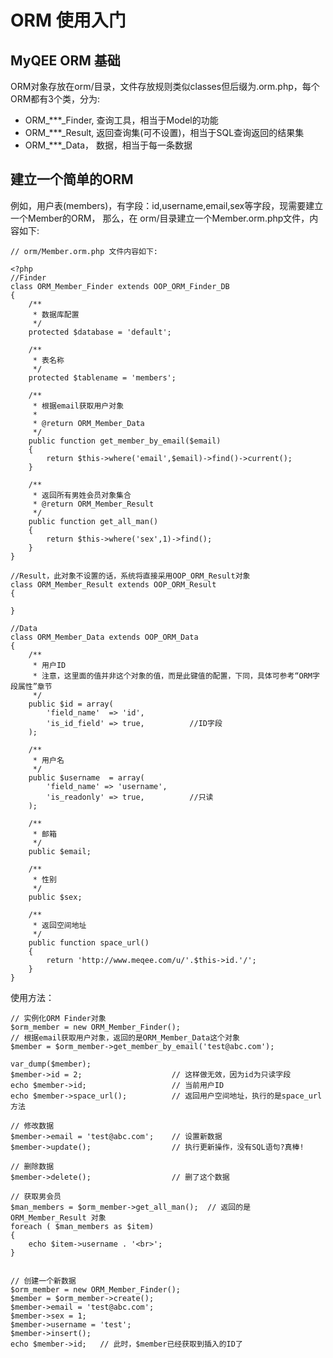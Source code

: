 ORM 使用入门
================

MyQEE ORM 基础
----------------
ORM对象存放在orm/目录，文件存放规则类似classes但后缀为.orm.php，每个ORM都有3个类，分为:

* ORM_\*\*\*_Finder, 查询工具，相当于Model的功能
* ORM_\*\*\*_Result, 返回查询集(可不设置)，相当于SQL查询返回的结果集
* ORM_\*\*\*_Data，   数据，相当于每一条数据

建立一个简单的ORM
----------------

例如，用户表(members)，有字段：id,username,email,sex等字段，现需要建立一个Member的ORM，
那么，在 orm/目录建立一个Member.orm.php文件，内容如下:

    // orm/Member.orm.php 文件内容如下:
    
    <?php
    //Finder
    class ORM_Member_Finder extends OOP_ORM_Finder_DB
    {
        /**
         * 数据库配置
         */
        protected $database = 'default';
        
        /**
         * 表名称
         */
        protected $tablename = 'members';
        
        /**
         * 根据email获取用户对象
         * 
         * @return ORM_Member_Data
         */
        public function get_member_by_email($email)
        {
            return $this->where('email',$email)->find()->current();
        }
        
        /**
         * 返回所有男姓会员对象集合
         * @return ORM_Member_Result
         */
        public function get_all_man()
        {
            return $this->where('sex',1)->find();
        }
    }
    
    //Result，此对象不设置的话，系统将直接采用OOP_ORM_Result对象
    class ORM_Member_Result extends OOP_ORM_Result
    {
    
    }
    
    //Data
    class ORM_Member_Data extends OOP_ORM_Data
    {
        /**
         * 用户ID
         * 注意，这里面的值并非这个对象的值，而是此键值的配置，下同，具体可参考“ORM字段属性”章节
         */
        public $id = array(
            'field_name'  => 'id',
            'is_id_field' => true,          //ID字段
        );
        
        /**
         * 用户名
         */
        public $username  = array(
            'field_name' => 'username',
            'is_readonly' => true,          //只读
        );
        
        /**
         * 邮箱
         */
        public $email;
        
        /**
         * 性别
         */
        public $sex;
        
        /**
         * 返回空间地址
         */
        public function space_url()
        {
            return 'http://www.meqee.com/u/'.$this->id.'/';
        }
    }

使用方法：

    // 实例化ORM Finder对象
    $orm_member = new ORM_Member_Finder();
    // 根据email获取用户对象，返回的是ORM_Member_Data这个对象
    $member = $orm_member->get_member_by_email('test@abc.com');
    
    var_dump($member);
    $member->id = 2;                    // 这样做无效，因为id为只读字段
    echo $member->id;                   // 当前用户ID
    echo $member->space_url();          // 返回用户空间地址，执行的是space_url方法
    
    // 修改数据
    $member->email = 'test@abc.com';    // 设置新数据
    $member->update();                  // 执行更新操作，没有SQL语句?真棒!
    
    // 删除数据
    $member->delete();                  // 删了这个数据
    
    // 获取男会员
    $man_members = $orm_member->get_all_man();  // 返回的是 ORM_Member_Result 对象
    foreach ( $man_members as $item)
    {
        echo $item->username . '<br>';
    }
    
    
    // 创建一个新数据
    $orm_member = new ORM_Member_Finder();
    $member = $orm_member->create();
    $member->email = 'test@abc.com';
    $member->sex = 1;
    $member->username = 'test';
    $member->insert();
    echo $member->id;   // 此时，$member已经获取到插入的ID了
    
